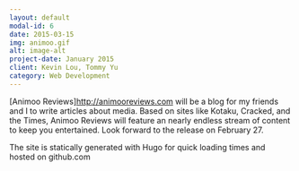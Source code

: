 ```yaml
---
layout: default
modal-id: 6
date: 2015-03-15
img: animoo.gif
alt: image-alt
project-date: January 2015
client: Kevin Lou, Tommy Yu
category: Web Development
---
```

[Animoo Reviews]http://animooreviews.com will be a blog for my friends and I to write
articles about media. Based on sites like Kotaku, Cracked, and the Times,
Animoo Reviews will feature an nearly endless stream of content to keep you entertained.
Look forward to the release on February 27.

The site is statically generated with Hugo for quick loading times and hosted on github.com 
